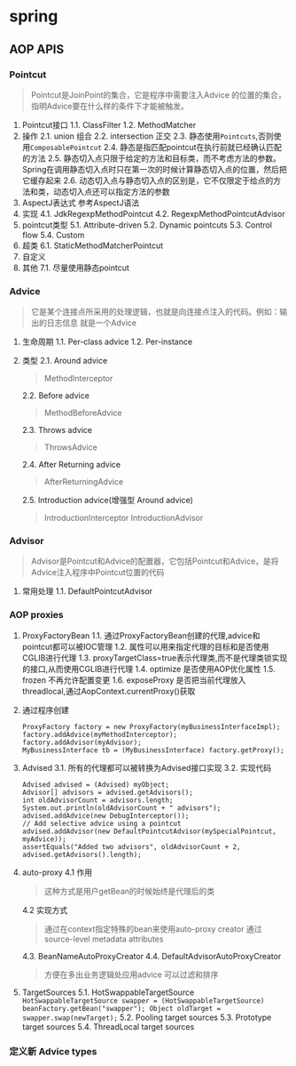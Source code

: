 #   spring
##  AOP APIS
### Pointcut
>Pointcut是JoinPoint的集合，它是程序中需要注入Advice 的位置的集合，指明Advice要在什么样的条件下才能被触发。
1.  Pointcut接口
    1.1.  ClassFilter
    1.2.  MethodMatcher
2.  操作
    2.1.    union 组合
    2.2.    intersection 正交
    2.3.    静态使用`Pointcuts`,否则使用`ComposablePointcut`
    2.4.    静态是指匹配pointcut在执行前就已经确认匹配的方法
    2.5.    静态切入点只限于给定的方法和目标类，而不考虑方法的参数。Spring在调用静态切入点时只在第一次的时候计算静态切入点的位置，然后把它缓存起来
    2.6.     动态切入点与静态切入点的区别是，它不仅限定于给点的方法和类，动态切入点还可以指定方法的参数
3.  AspectJ表达式
    参考AspectJ语法
4.  实现
    4.1.    JdkRegexpMethodPointcut
    4.2.    RegexpMethodPointcutAdvisor
5.  pointcut类型
    5.1.    Attribute-driven
    5.2.    Dynamic pointcuts
    5.3.    Control flow
    5.4.    Custom
6.  超类
    6.1.    StaticMethodMatcherPointcut
7.  自定义
7.  其他
    7.1.    尽量使用静态pointcut
    
### Advice
>   它是某个连接点所采用的处理逻辑，也就是向连接点注入的代码。例如：输出的日志信息   就是一个Advice
1.  生命周期
    1.1.    Per-class advice
    1.2.    Per-instance
2.  类型
    2.1.    Around advice
    >   MethodInterceptor
    
    2.2.    Before advice
    >   MethodBeforeAdvice
    
    2.3.    Throws advice
    >   ThrowsAdvice
    
    2.4.    After Returning advice
    >   AfterReturningAdvice
    
    2.5.    Introduction advice(增强型 Around advice)
    >   IntroductionInterceptor
    >   IntroductionAdvisor

### Advisor
>Advisor是Pointcut和Advice的配置器，它包括Pointcut和Advice，是将Advice注入程序中Pointcut位置的代码
1.  常用处理
    1.1.    DefaultPointcutAdvisor
    
### AOP proxies
1.  ProxyFactoryBean
    1.1.    通过ProxyFactoryBean创建的代理,advice和pointcut都可以被IOC管理
    1.2.    属性可以用来指定代理的目标和是否使用CGLIB进行代理
    1.3.    proxyTargetClass=true表示代理类,而不是代理类锁实现的接口,从而使用CGLIB进行代理
    1.4.    optimize    是否使用AOP优化属性
    1.5.    frozen      不再允许配置变更
    1.6.    exposeProxy 是否把当前代理放入threadlocal,通过AopContext.currentProxy()获取
2.  通过程序创建
    ```
    ProxyFactory factory = new ProxyFactory(myBusinessInterfaceImpl);
    factory.addAdvice(myMethodInterceptor);
    factory.addAdvisor(myAdvisor);
    MyBusinessInterface tb = (MyBusinessInterface) factory.getProxy();
    ```
    
3.  Advised
    3.1.    所有的代理都可以被转换为Advised接口实现
    3.2.    实现代码
    ```
    Advised advised = (Advised) myObject;
    Advisor[] advisors = advised.getAdvisors();
    int oldAdvisorCount = advisors.length;
    System.out.println(oldAdvisorCount + " advisors");
    advised.addAdvice(new DebugInterceptor());
    // Add selective advice using a pointcut
    advised.addAdvisor(new DefaultPointcutAdvisor(mySpecialPointcut, myAdvice));
    assertEquals("Added two advisors", oldAdvisorCount + 2, advised.getAdvisors().length);
    ```

4.  auto-proxy
    4.1 作用
    >   这种方式是用户getBean的时候始终是代理后的类
    
    4.2 实现方式
    >   通过在context指定特殊的bean来使用auto-proxy creator
    >   通过source-level metadata attributes
    
    4.3.    BeanNameAutoProxyCreator
    4.4.    DefaultAdvisorAutoProxyCreator
    >   方便在多出业务逻辑处应用advice
    >   可以过滤和排序
    
5.  TargetSources
    5.1.    HotSwappableTargetSource
        ```
        HotSwappableTargetSource swapper = (HotSwappableTargetSource) beanFactory.getBean("swapper");
        Object oldTarget = swapper.swap(newTarget);
        ```
    5.2.    Pooling target sources
    5.3.    Prototype target sources
    5.4.    ThreadLocal target sources
    
### 定义新 Advice types
    

    
    

